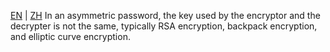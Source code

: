 [EN](./introduction.md) | [ZH](./introduction-zh.md)
In an asymmetric password, the key used by the encryptor and the decrypter is not the same, typically RSA encryption, backpack encryption, and elliptic curve encryption.